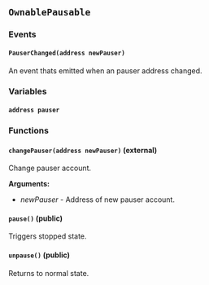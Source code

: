 ## `OwnablePausable`





### Events
#### `PauserChanged(address newPauser)`

An event thats emitted when an pauser address changed.




### Variables
#### `address pauser`


### Functions
#### `changePauser(address newPauser)` (external)

Change pauser account.




**Arguments:**
- *newPauser* - Address of new pauser account.

#### `pause()` (public)

Triggers stopped state.



#### `unpause()` (public)

Returns to normal state.



